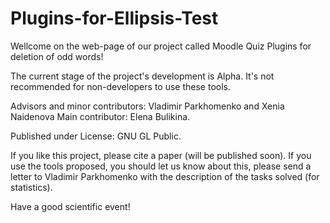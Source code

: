 # Plugins-for-Ellipsis-Test
Wellcome on the web-page of our project called Moodle Quiz Plugins for deletion of odd words!

The current stage of the project's development is Alpha. It's not recommended for non-developers to use these tools.

Advisors and minor contributors: Vladimir Parkhomenko and  Xenia Naidenova
Main contributor: Elena Bulikina.

Published under License: GNU GL Public.

If you like this project, please cite a paper (will be published soon). If you use the tools proposed, you should let us know about this, please send a letter to Vladimir Parkhomenko with the description of the tasks solved (for statistics).

Have a good scientific event!
